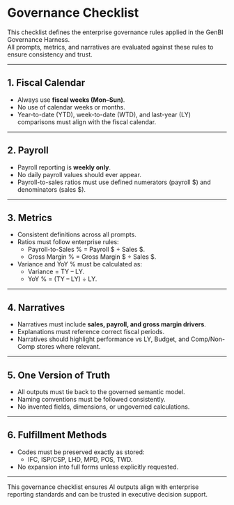 # Governance Checklist

This checklist defines the enterprise governance rules applied in the GenBI Governance Harness.  
All prompts, metrics, and narratives are evaluated against these rules to ensure consistency and trust.

---

## 1. Fiscal Calendar
- Always use **fiscal weeks (Mon–Sun)**.
- No use of calendar weeks or months.
- Year-to-date (YTD), week-to-date (WTD), and last-year (LY) comparisons must align with the fiscal calendar.

---

## 2. Payroll
- Payroll reporting is **weekly only**.
- No daily payroll values should ever appear.
- Payroll-to-sales ratios must use defined numerators (payroll $) and denominators (sales $).

---

## 3. Metrics
- Consistent definitions across all prompts.
- Ratios must follow enterprise rules:
  - Payroll-to-Sales % = Payroll $ ÷ Sales $.
  - Gross Margin % = Gross Margin $ ÷ Sales $.
- Variance and YoY % must be calculated as:
  - Variance = TY – LY.
  - YoY % = (TY – LY) ÷ LY.

---

## 4. Narratives
- Narratives must include **sales, payroll, and gross margin drivers**.
- Explanations must reference correct fiscal periods.
- Narratives should highlight performance vs LY, Budget, and Comp/Non-Comp stores where relevant.

---

## 5. One Version of Truth
- All outputs must tie back to the governed semantic model.
- Naming conventions must be followed consistently.
- No invented fields, dimensions, or ungoverned calculations.

---

## 6. Fulfillment Methods
- Codes must be preserved exactly as stored:
  - IFC, ISP/CSP, LHD, MPD, POS, TWD.
- No expansion into full forms unless explicitly requested.

---

This governance checklist ensures AI outputs align with enterprise reporting standards and can be trusted in executive decision support.
